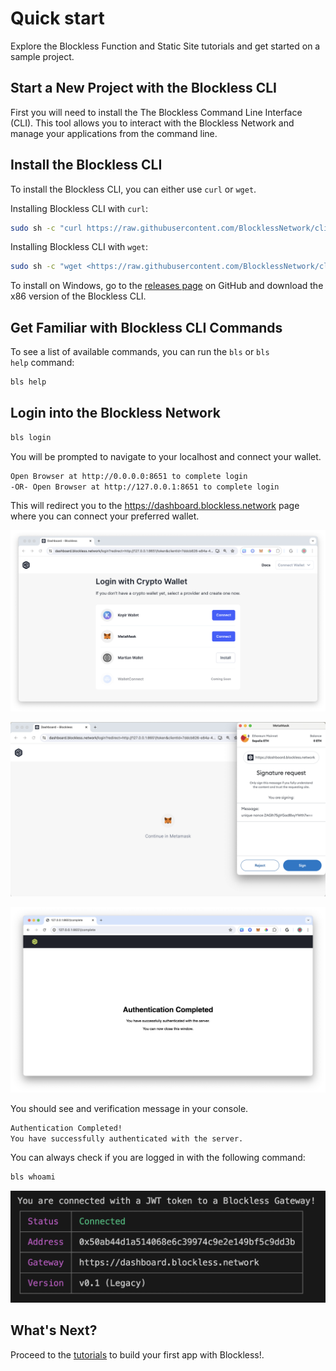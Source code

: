 # Quick start

Explore the Blockless Function and Static Site tutorials and get started on a sample project.

## Start a New Project with the Blockless CLI

First you will need to install the The Blockless Command Line Interface (CLI). This tool allows you to interact with the Blockless Network and manage your applications from the command line.

## Install the Blockless CLI

To install the Blockless CLI, you can either use `curl` or `wget`.

Installing Blockless CLI with `curl`:

```bash
sudo sh -c "curl https://raw.githubusercontent.com/BlocklessNetwork/cli/main/download.sh | bash"
```

Installing Blockless CLI with `wget`:

```bash
sudo sh -c "wget <https://raw.githubusercontent.com/BlocklessNetwork/cli/main/download.sh> -v -O download.sh; chmod +x download.sh; ./download.sh; rm -rf download.sh"
```

To install on Windows, go to the [releases page](https://github.com/blocklessnetwork/cli/releases) on GitHub and download the x86 version of the Blockless CLI.

## Get Familiar with Blockless CLI Commands

To see a list of available commands, you can run the `bls` or `bls help` command:

```bash
bls help
```

## Login into the Blockless Network

```bash
bls login
```

You will be prompted to navigate to your localhost and connect your wallet.

```bash
Open Browser at http://0.0.0.0:8651 to complete login
-OR- Open Browser at http://127.0.0.1:8651 to complete login
```

This will redirect you to the https://dashboard.blockless.network page where you can connect your preferred wallet.

![login page](./assets/img/login-with-crypto-wallet.png "Login with Crypto Wallet")

![login page](./assets/img/login-with-crypto-wallet-1.png "Login with Crypto Wallet")

![login page](./assets/img/login-with-crypto-wallet-2.png "Login with Crypto Wallet")

You should see and verification message in your console.

```bash
Authentication Completed!
You have successfully authenticated with the server.
```

You can always check if you are logged in with the following command:

```bash
bls whoami
```

![login verification](./assets/img/login-verification.png "Login verification")

## What's Next?

Proceed to the [tutorials](/tutorials/) to build your first app with Blockless!.